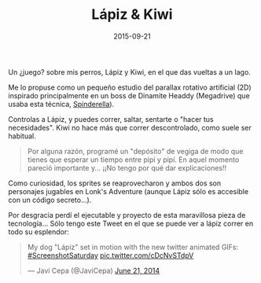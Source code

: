 ﻿---
layout: post
title: Lápiz & Kiwi
date: 2015-09-21
description: 
img: assets/img/cover/lapiz.png
tags: [Cosas]
words: 2 minutos
status: published
---

Un ¿juego? sobre mis perros, Lápiz y Kiwi, en el que das vueltas a un lago.

Me lo propuse como un pequeño estudio del parallax rotativo artificial (2D) inspirado principalmente en un boss de Dinamite Headdy (Megadrive) que usaba esta técnica, [Spinderella](https://www.youtube.com/watch?v=x01qwb2pwTY)).

Controlas a Lápiz, y puedes correr, saltar, sentarte o "hacer tus necesidades". Kiwi no hace más que correr descontrolado, como suele ser habitual.

<blockquote>Por alguna razón, programé un "depósito" de vegiga de modo que tienes que esperar un tiempo entre pipí y pipí. En aquel momento pareció importante y... ¡¡No tengo por qué dar explicaciones!!</blockquote>

Como curiosidad, los sprites se reaprovecharon y ambos dos son personajes jugables en Lonk's Adventure (aunque Lápiz sólo es accesible con un código secreto...).

Por desgracia perdí el ejecutable y proyecto de esta maravillosa pieza de tecnología... Sólo tengo este Tweet en el que se puede ver a lápiz correr en todo su esplendor:

<blockquote class="twitter-tweet"><p lang="en" dir="ltr">My dog &quot;Lápiz&quot; set in motion with the new twitter animated GIFs: <a href="https://twitter.com/hashtag/ScreenshotSaturday?src=hash&amp;ref_src=twsrc%5Etfw">#ScreenshotSaturday</a> <a href="http://t.co/cDcNvSTdpV">pic.twitter.com/cDcNvSTdpV</a></p>&mdash; Javi Cepa (@JaviCepa) <a href="https://twitter.com/JaviCepa/status/480265512300335104?ref_src=twsrc%5Etfw">June 21, 2014</a></blockquote> <script async src="https://platform.twitter.com/widgets.js" charset="utf-8"></script>